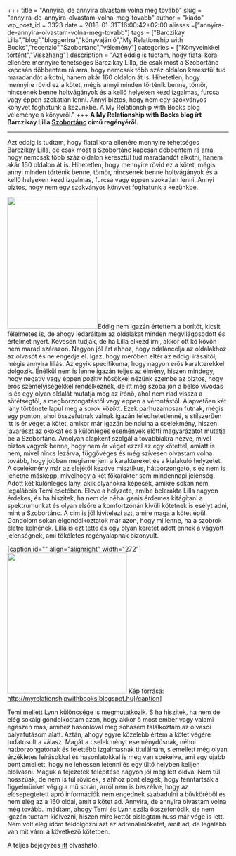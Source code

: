 +++
title = "Annyira, de annyira olvastam volna még tovább"
slug = "annyira-de-annyira-olvastam-volna-meg-tovabb"
author = "kiado"
wp_post_id = 3323
date = 2018-01-31T16:00:42+02:00
aliases =["annyira-de-annyira-olvastam-volna-meg-tovabb"]
tags = ["Barczikay Lilla","blog","bloggerina","könyvajánló","My Relationship with Books","recenzió","Szobortánc","vélemény"]
categories = ["Könyveinkkel történt","Visszhang"]
description = "Azt eddig is tudtam, hogy fiatal kora ellenére mennyire tehetséges Barczikay Lilla, de csak most a Szobortánc kapcsán döbbentem rá arra, hogy nemcsak több száz oldalon keresztül tud maradandót alkotni, hanem akár 160 oldalon át is. Hihetetlen, hogy mennyire rövid ez a kötet, mégis annyi minden történik benne, tömör, nincsenek benne holtvágányok és a kellő helyeken kezd izgalmas, furcsa vagy éppen szokatlan lenni. Annyi biztos, hogy nem egy szokványos könyvet foghatunk a kezünkbe. A My Relationship with Books blog véleménye a könyvről."
+++
<strong>A My Relationship with Books blog írt Barczikay Lilla <a href="http://www.konyvesbolt.online/Barczikay-Lilla-Szobortanc">Szobortánc</a> című regényéről.</strong>

<hr />

Azt eddig is tudtam, hogy fiatal kora ellenére mennyire tehetséges Barczikay Lilla, de csak most a Szobortánc kapcsán döbbentem rá arra, hogy nemcsak több száz oldalon keresztül tud maradandót alkotni, hanem akár 160 oldalon át is. Hihetetlen, hogy mennyire rövid ez a kötet, mégis annyi minden történik benne, tömör, nincsenek benne holtvágányok és a kellő helyeken kezd izgalmas, furcsa vagy éppen szokatlan lenni. Annyi biztos, hogy nem egy szokványos könyvet foghatunk a kezünkbe.
<div><img class="size-medium wp-image-3076 alignright" src="uploads/Barczikay-Lilla_Szobortanc-cover-206x300.jpg" alt="" width="206" height="300" />Eddig nem igazán értettem a borítót, kicsit félelmetes is, de ahogy ledaráltam az oldalakat minden megvilágosodott és értelmet nyert. Kevesen tudják, de ha Lilla elkezd írni, akkor ott kő kövön nem marad szárazon. Nagyon jól ért ahhoz, hogy odaláncolja az oldalakhoz az olvasót és ne engedje el. Igaz, hogy merőben eltér az eddigi írásaitól, mégis annyira lillás. Az egyik specifikuma, hogy nagyon erős karakterekkel dolgozik. Enélkül nem is lenne igazán teljes az élmény, hiszen mindegy, hogy negatív vagy éppen pozitív hősökkel nézünk szembe az biztos, hogy erős személyiségekkel rendelkeznek, de itt még szóba jön a belső vívódás is és egy olyan oldalát mutatja meg az írónő, ahol nem riad vissza a sötétségtől, a megborzongatástól vagy éppen a vérontástól. Alapvetően két lány története lapul meg a sorok között. Ezek párhuzamosan futnak, mégis egy ponton, ahol összefutnak válnak igazán feledhetetlenné, s stílszerűen itt is ér véget a kötet, amikor már igazán beindulna a cselekmény, hiszen javarészt az okokat és a különleges események előtti magyarázatot mutatja be a Szobortánc. Amolyan alapként szolgál a továbbiakra nézve, mivel biztos vagyok benne, hogy nem ér véget ezzel az egy kötettel, amiatt is nem, mivel nincs lezárva, függővéges és még szívesen olvastam volna tovább, hogy jobban megismerjem a karaktereket és a kialakuló helyzetet.</div>
<div></div>
<div>A cselekmény már az elejétől kezdve misztikus, hátborzongató, s ez nem is lehetne másképp, mivelhogy a két főkarakter sem mindennapi jelenség. Adott két különleges lány, akik olyanokra képesek, amikre sokan nem, legalábbis Temi esetében. Eleve a helyzete, amibe belerakta Lilla nagyon érdekes, és ha hiszitek, ha nem de néha igenis érdemes kitágítani a spektrumunkat és olyan elsőre a komfortzónán kívüli kötetnek is esélyt adni, mint a Szobortánc. A cím is jól kivitelezi azt, amire maga a kötet épül. Gondolom sokan elgondolkoztatok már azon, hogy mi lenne, ha a szobrok életre kelnének. Lilla is ezt tette és egy olyan keretet adott ennek a vágyott jelenségnek, ami tökéletes regényalapnak bizonyult.</div>
<div></div>
<div>
<div><img align="right" /></div>
<div></div>

[caption id="" align="alignright" width="272"]<a href="https://4.bp.blogspot.com/-XLamB6nR7gg/WnCXsQj2GNI/AAAAAAAACo8/Tg0WjGDsOggrK5uCdpYOkftjrm6u0zcQgCLcBGAs/s320/N%25C3%25A9vtelen000.png"><img src="https://4.bp.blogspot.com/-XLamB6nR7gg/WnCXsQj2GNI/AAAAAAAACo8/Tg0WjGDsOggrK5uCdpYOkftjrm6u0zcQgCLcBGAs/s320/N%25C3%25A9vtelen000.png" alt="" width="272" height="320" border="0" /></a> Kép forrása: http://myrelationshipwithbooks.blogspot.hu[/caption]

Temi mellett Lynn különcsége is megmutatkozik. S ha hiszitek, ha nem de elég sokáig gondolkodtam azon, hogy akkor ő most ember vagy valami egészen más, amihez hasonlóval még sohasem találkoztam az olvasói pályafutásom alatt. Aztán, ahogy egyre közelebb értem a kötet végére tudatosult a válasz. Magát a cselekményt eseménydúsnak, néhol hátborzongatónak és felettébb izgalmasnak titulálnám, s emellett még olyan érzékletes leírásokkal és hasonlatokkal is meg van spékelve, ami egy újabb pont amellett, hogy ne lehessen letenni és egy ültő helyben kelljen elolvasni. Maguk a fejezetek felépítése nagyon jól meg lett oldva. Nem túl hosszúak, de nem is túl rövidek, s ahhoz pont elegek, hogy fenntartsák a figyelmünket végig a mű során, arról nem is beszélve, hogy az elcsepegtetett apró információk nem engednek szabadulni a bűvköréből és nem elég az a 160 oldal, amit a kötet ad. Annyira, de annyira olvastam volna még tovább. Imádtam, ahogy Temi és Lynn szála összefonódik, de nem igazán tudtam kiélvezni, hiszen mire kettőt pislogtam huss már vége is lett. Nem volt elég időm feldolgozni azt az adrenalinlöketet, amit ad, de legalább van mit várni a következő kötetben.

</div>
<div></div>
<div>A teljes bejegyzés<a href="http://myrelationshipwithbooks.blogspot.hu/2018/01/barczikay-lilla-szobortanc.html"> itt</a> olvasható.</div>